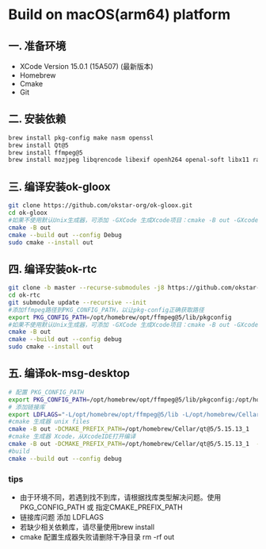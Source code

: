 # Build on macOS(arm64) platform

## 一. 准备环境

- XCode Version 15.0.1 (15A507) (最新版本)
- Homebrew 
- Cmake
- Git
## 二. 安装依赖

  ```bash
  brew install pkg-config make nasm openssl
  brew install Qt@5
  brew install ffmpeg@5 
  brew install mozjpeg libqrencode libexif openh264 openal-soft libx11 range-v3
  ```   
## 三. 编译安装ok-gloox 

```bash
git clone https://github.com/okstar-org/ok-gloox.git
cd ok-gloox
#如果不使用默认Unix生成器，可添加 -GXCode 生成Xcode项目：cmake -B out -GXcode
cmake -B out
cmake --build out --config Debug
sudo cmake --install out 
  ```
## 四. 编译安装ok-rtc
 
 ```bash
 git clone -b master --recurse-submodules -j8 https://github.com/okstar-org/ok-rtc.git
 cd ok-rtc
 git submodule update --recursive --init 
 #添加ffmpeg路径到PKG_CONFIG_PATH，以让pkg-config正确获取路径
 export PKG_CONFIG_PATH=/opt/homebrew/opt/ffmpeg@5/lib/pkgconfig
 #如果不使用默认Unix生成器，可添加 -GXCode 生成Xcode项目：cmake -B out -GXcode
 cmake -B out 
 cmake --build out --config debug
 sudo cmake --install out
 ``` 
## 五. 编译ok-msg-desktop
```bash
# 配置 PKG_CONFIG_PATH 
export PKG_CONFIG_PATH=/opt/homebrew/opt/ffmpeg@5/lib/pkgconfig:/opt/homebrew/Cellar/openal-soft/1.23.1/lib/pkgconfig
# 添加链接库
export LDFLAGS="-L/opt/homebrew/opt/ffmpeg@5/lib -L/opt/homebrew/Cellar/libexif/0.6.24/lib -L/opt/homebrew/Cellar/qrencode/4.1.1/lib -L/opt/homebrew/Cellar/openal-soft/1.23.1/lib  -latomic -L/opt/homebrew/Cellar/libx11/1.8.10/lib"
#cmake 生成器 unix files
cmake -B out -DCMAKE_PREFIX_PATH=/opt/homebrew/Cellar/qt@5/5.15.13_1 
#cmake 生成器 Xcode，从XcodeIDE打开编译
cmake -B out -DCMAKE_PREFIX_PATH=/opt/homebrew/Cellar/qt@5/5.15.13_1  -GXCode
#build
cmake --build out --config debug
```
### tips
- 由于环境不同，若遇到找不到库，请根据找库类型解决问题。使用PKG_CONFIG_PATH 或 指定CMAKE_PREFIX_PATH
- 链接库问题 添加 LDFLAGS
- 若缺少相关依赖库，请尽量使用brew install
- cmake 配置生成器失败请删除干净目录 rm -rf out


